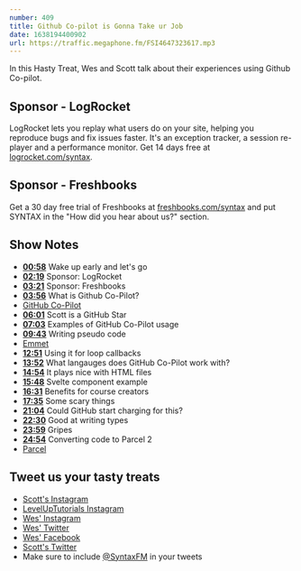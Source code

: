 ```yaml
---
number: 409
title: Github Co-pilot is Gonna Take ur Job
date: 1638194400902
url: https://traffic.megaphone.fm/FSI4647323617.mp3
---
```


In this Hasty Treat, Wes and Scott talk about their experiences using Github Co-pilot.

## Sponsor - LogRocket

LogRocket lets you replay what users do on your site, helping you reproduce bugs and fix issues faster. It's an exception tracker, a session re-player and a performance monitor. Get 14 days free at [logrocket.com/syntax](https://logrocket.com/syntax).

## Sponsor - Freshbooks

Get a 30 day free trial of Freshbooks at [freshbooks.com/syntax](https://freshbooks.com/syntax) and put SYNTAX in the "How did you hear about us?" section.

## Show Notes

* **[00:58](#t=00:58)** Wake up early and let's go
* **[02:19](#t=02:19)** Sponsor: LogRocket
* **[03:21](#t=03:21)** Sponsor: Freshbooks
* **[03:56](#t=03:56)** What is Github Co-Pilot?
* [GitHub Co-Pilot](https://copilot.github.com)
* **[06:01](#t=06:01)** Scott is a GitHub Star
* **[07:03](#t=07:03)** Examples of GitHub Co-Pilot usage
* **[09:43](#t=09:43)** Writing pseudo code
* [Emmet](https://www.emmet.io)
* **[12:51](#t=12:51)** Using it for loop callbacks
* **[13:52](#t=13:52)** What langauges does GitHub Co-Pilot work with?
* **[14:54](#t=14:54)** It plays nice with HTML files
* **[15:48](#t=15:48)** Svelte component example
* **[16:31](#t=16:31)** Benefits for course creators
* **[17:35](#t=17:35)** Some scary things
* **[21:04](#t=21:04)** Could GitHub start charging for this?
* **[22:30](#t=22:30)** Good at writing types
* **[23:59](#t=23:59)** Gripes
* **[24:54](#t=24:54)** Converting code to Parcel 2
* [Parcel](https://parceljs.org)

## Tweet us your tasty treats

* [Scott's Instagram](https://www.instagram.com/stolinski/)
* [LevelUpTutorials Instagram](https://www.instagram.com/LevelUpTutorials/)
* [Wes' Instagram](https://www.instagram.com/wesbos/)
* [Wes' Twitter](https://twitter.com/wesbos)
* [Wes' Facebook](https://www.facebook.com/wesbos.developer)
* [Scott's Twitter](https://twitter.com/stolinski)
* Make sure to include [@SyntaxFM](https://twitter.com/SyntaxFM) in your tweets
